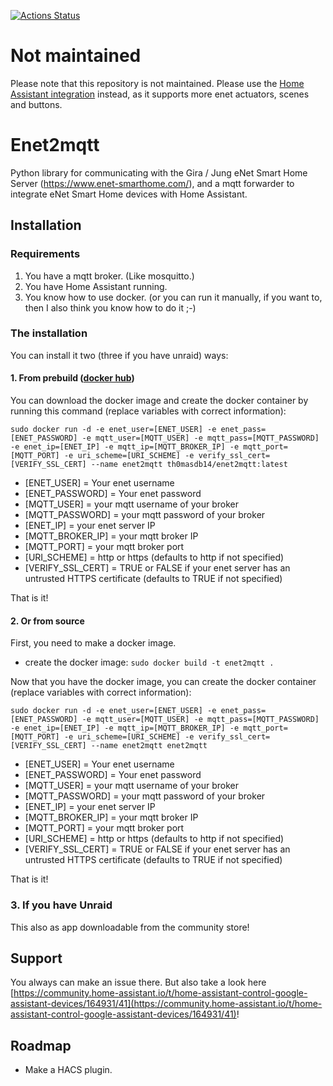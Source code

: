 [![Actions Status](https://github.com/Th0masDB/enet2mqtt/workflows/Docker%20Image%20CI/badge.svg)](https://github.com/Th0masDB/enet2mqtt/actions)

# Not maintained
Please note that this repository is not maintained. Please use the [Home Assistant integration](https://github.com/mnordseth/enet-homeassistant) instead, as it supports more enet actuators, scenes and buttons.

# Enet2mqtt
Python library for communicating with the Gira / Jung eNet Smart Home Server (https://www.enet-smarthome.com/), and a mqtt forwarder to integrate eNet Smart Home devices with Home Assistant.


## Installation
### Requirements

 1. You have a mqtt broker. (Like mosquitto.)
 2. You have Home Assistant running.
 3. You know how to use docker. (or you can run it manually, if you want to, then I also think you know how to do it ;-)
 
### The installation 
You can install it two (three if you have unraid) ways:
#### 1. From prebuild ([docker hub](https://hub.docker.com/repository/docker/th0masdb14/enet2mqtt))
You can download the docker image and create the docker container by running this command (replace variables with correct information):

    sudo docker run -d -e enet_user=[ENET_USER] -e enet_pass=[ENET_PASSWORD] -e mqtt_user=[MQTT_USER] -e mqtt_pass=[MQTT_PASSWORD] -e enet_ip=[ENET_IP] -e mqtt_ip=[MQTT_BROKER_IP] -e mqtt_port=[MQTT_PORT] -e uri_scheme=[URI_SCHEME] -e verify_ssl_cert=[VERIFY_SSL_CERT] --name enet2mqtt th0masdb14/enet2mqtt:latest
 - [ENET_USER] = Your enet username
 - [ENET_PASSWORD] = Your enet password
 - [MQTT_USER] = your mqtt username of your broker
 - [MQTT_PASSWORD] = your mqtt password of your broker
 - [ENET_IP] = your enet server IP
 - [MQTT_BROKER_IP] = your mqtt broker IP
 - [MQTT_PORT] = your mqtt broker port
 - [URI_SCHEME] = http or https (defaults to http if not specified)
 - [VERIFY_SSL_CERT] = TRUE or FALSE if your enet server has an untrusted HTTPS certificate (defaults to TRUE if not specified)

That is it!
 
#### 2. Or from source
First, you need to make a docker image. 

 - create the docker image: `sudo docker build -t enet2mqtt .`

Now that you have the docker image, you can create the docker container (replace variables with correct information):

    sudo docker run -d -e enet_user=[ENET_USER] -e enet_pass=[ENET_PASSWORD] -e mqtt_user=[MQTT_USER] -e mqtt_pass=[MQTT_PASSWORD] -e enet_ip=[ENET_IP] -e mqtt_ip=[MQTT_BROKER_IP] -e mqtt_port=[MQTT_PORT] -e uri_scheme=[URI_SCHEME] -e verify_ssl_cert=[VERIFY_SSL_CERT] --name enet2mqtt enet2mqtt
 - [ENET_USER] = Your enet username
 - [ENET_PASSWORD] = Your enet password
 - [MQTT_USER] = your mqtt username of your broker
 - [MQTT_PASSWORD] = your mqtt password of your broker
 - [ENET_IP] = your enet server IP
 - [MQTT_BROKER_IP] = your mqtt broker IP
 - [MQTT_PORT] = your mqtt broker port
 - [URI_SCHEME] = http or https (defaults to http if not specified)
 - [VERIFY_SSL_CERT] = TRUE or FALSE if your enet server has an untrusted HTTPS certificate (defaults to TRUE if not specified)
 
That is it!

### 3. If you have Unraid
This also as app downloadable from the community store! 


## Support
You always can make an issue there. But also take a look here [https://community.home-assistant.io/t/home-assistant-control-google-assistant-devices/164931/41](https://community.home-assistant.io/t/home-assistant-control-google-assistant-devices/164931/41)!

## Roadmap
- Make a HACS plugin.
